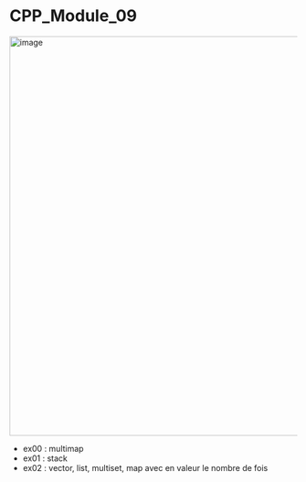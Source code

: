 # CPP_Module_09

<img width="700" alt="image" src="https://user-images.githubusercontent.com/83389924/225613839-d78f50a6-3a58-4ea7-8c68-2950c4fc6bbb.png">


  - ex00 : multimap
  - ex01 : stack
  - ex02 : vector, list, multiset, map avec en valeur le nombre de fois
